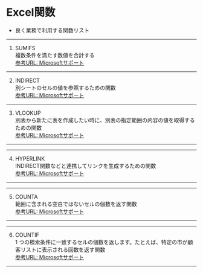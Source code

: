 
# Excel関数

- 良く業務で利用する関数リスト

---
1. SUMIFS  
複数条件を満たす数値を合計する  
[参考URL: Microsoftサポート](https://support.office.com/ja-jp/article/sumifs-関数-c9e748f5-7ea7-455d-9406-611cebce642b)

---
2. INDIRECT  
別シートのセルの値を参照するための関数  
[参考URL: Microsoftサポート](https://support.office.com/ja-jp/article/indirect-関数-474b3a3a-8a26-4f44-b491-92b6306fa261)
---
3. VLOOKUP  
別表から新たに表を作成したい時に、別表の指定範囲の内容の値を取得するための関数  
[参考URL: Microsoftサポート](https://support.office.com/ja-jp/article/vlookup-関数-0bbc8083-26fe-4963-8ab8-93a18ad188a1)
---
---
4. HYPERLINK  
INDIRECT関数などと連携してリンクを生成するための関数  
[参考URL: Microsoftサポート](https://support.microsoft.com/ja-jp/office/hyperlink-%E9%96%A2%E6%95%B0-333c7ce6-c5ae-4164-9c47-7de9b76f577f)
---
---
5. COUNTA  
範囲に含まれる空白ではないセルの個数を返す関数  
[参考URL: Microsoftサポート](https://support.microsoft.com/ja-jp/office/counta-%E9%96%A2%E6%95%B0-7dc98875-d5c1-46f1-9a82-53f3219e2509)
---
---
6. COUNTIF  
1 つの検索条件に一致するセルの個数を返します。たとえば、特定の市が顧客リストに表示される回数を返す関数  
[参考URL: Microsoftサポート](https://support.microsoft.com/ja-jp/office/countif-%E9%96%A2%E6%95%B0-e0de10c6-f885-4e71-abb4-1f464816df34)
---

